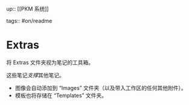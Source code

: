 up:: [[PKM 系统]]

tags:: #on/readme 

# Extras

将 Extras 文件夹视为笔记的工具箱。

这些笔记*支撑*其他笔记。

- 图像会自动添加到 “Images” 文件夹（以及带入工作区的任何其他附件）。
- 模板也将存储在 “Templates” 文件夹。
